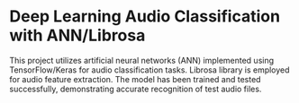 # Deep Learning Audio Classification with ANN/Librosa

This project utilizes artificial neural networks (ANN) implemented using TensorFlow/Keras for audio classification tasks. Librosa library is employed for audio feature extraction. The model has been trained and tested successfully, demonstrating accurate recognition of test audio files.
